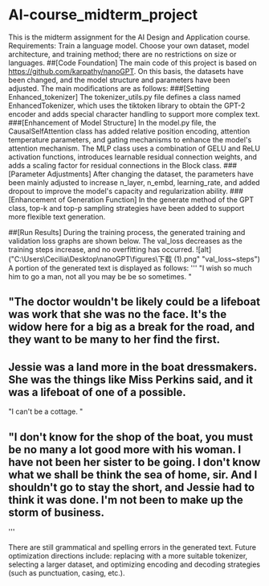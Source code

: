 # AI-course_midterm_project
This is the midterm assignment for the AI Design and Application course. Requirements: Train a language model. Choose your own dataset, model architecture, and training method; there are no restrictions on size or languages.
##[Code Foundation]
The main code of this project is based on https://github.com/karpathy/nanoGPT. On this basis, the datasets have been changed, and the model structure and parameters have been adjusted. The main modifications are as follows:
###[Setting Enhanced_tokenizer]
The tokenizer_utils.py file defines a class named EnhancedTokenizer, which uses the tiktoken library to obtain the GPT-2 encoder and adds special character handling to support more complex text.
###[Enhancement of Model Structure]
In the model.py file, the CausalSelfAttention class has added relative position encoding, attention temperature parameters, and gating mechanisms to enhance the model's attention mechanism. The MLP class uses a combination of GELU and ReLU activation functions, introduces learnable residual connection weights, and adds a scaling factor for residual connections in the Block class.
###[Parameter Adjustments]
After changing the dataset, the parameters have been mainly adjusted to increase n_layer, n_embd, learning_rate, and added dropout to improve the model's capacity and regularization ability.
###[Enhancement of Generation Function]
In the generate method of the GPT class, top-k and top-p sampling strategies have been added to support more flexible text generation.

##[Run Results]
During the training process, the generated training and validation loss graphs are shown below. The val_loss decreases as the training steps increase, and no overfitting has occurred.
![alt]("C:\Users\Cecilia\Desktop\nanoGPT\figures\下载 (1).png" "val_loss~steps")
A portion of the generated text is displayed as follows:
'''
"I wish so much him to go a man, not all you may be be so sometimes.  "

"The doctor wouldn't be likely could be a lifeboat was work that she was no
the face.  It's the widow here for a big as a break for the road, and they
want to be many to her find the first.
---------------
Jessie was a land more in the boat dressmakers.  She was the things like
Miss Perkins said, and it was a lifeboat of one of a possible.
---------------
"I can't be a cottage.  "

"I don't know for the shop of the boat, you must be no many a lot good
more with his woman.  I have not been her sister to be going.  I don't
know what we shall be think the sea of home, sir.  And I shouldn't go to
stay the short, and Jessie had to think it was done.  I'm not been to make
up the storm of business.
---------------
'''

There are still grammatical and spelling errors in the generated text. Future optimization directions include: replacing with a more suitable tokenizer, selecting a larger dataset, and optimizing encoding and decoding strategies (such as punctuation, casing, etc.).
